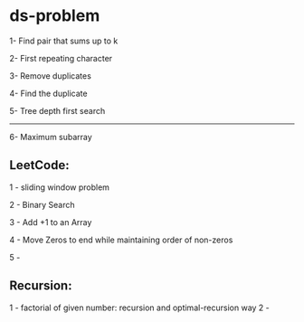 # ds-problem

1- Find pair that sums up to k

2- First repeating character

3- Remove duplicates

4- Find the duplicate

5- Tree depth first search

--------------------
6- Maximum subarray 





LeetCode:
------------
1 - sliding window problem

2 - Binary Search

3 - Add +1 to an Array

4 - Move Zeros to end while maintaining order of non-zeros

5 - 



Recursion:
-------------
 1 - factorial of given number: recursion and optimal-recursion way
 2 -     